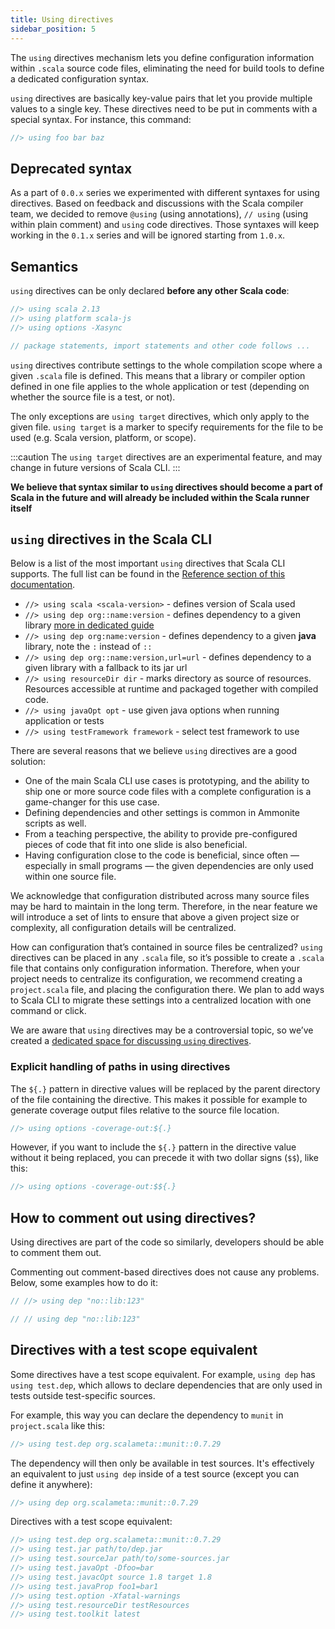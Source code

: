```yaml
---
title: Using directives
sidebar_position: 5
---
```


The `using` directives mechanism lets you define configuration information within `.scala` source code files,
eliminating the need for build tools to define a dedicated configuration syntax.

`using` directives are basically key-value pairs that let you provide multiple values to a single key. These directives
need to be put in comments with a special syntax. For instance, this command:

```scala
//> using foo bar baz
```

## Deprecated syntax

As a part of `0.0.x` series we experimented with different syntaxes for using directives. Based on feedback and
discussions with the Scala compiler team, we decided to remove `@using` (using annotations), `// using` (using within
plain comment) and `using` code directives. Those syntaxes will keep working in the `0.1.x` series and will be ignored starting from `1.0.x`.

## Semantics

`using` directives can be only declared **before any other Scala code**:

```scala
//> using scala 2.13
//> using platform scala-js
//> using options -Xasync

// package statements, import statements and other code follows ...
```

`using` directives contribute settings to the whole compilation scope where a given `.scala` file is defined.
This means that a library or compiler option defined in one file applies to the whole application or test (depending on
whether the source file is a test, or not).

The only exceptions are `using target` directives, which only apply to the given file.
`using target` is a marker to specify requirements for the file to be used (e.g. Scala version, platform, or scope).

:::caution
The `using target` directives are an experimental feature, and may change in future versions of Scala CLI.
:::

**We believe that syntax similar to `using` directives should become a part of Scala in the future and will already be included within the Scala runner itself**

## `using` directives in the Scala CLI

Below is a list of the most important `using` directives that Scala CLI supports. The full list can be found in
the [Reference section of this documentation](../../reference/directives.md).

- `//> using scala <scala-version>` - defines version of Scala used
- `//> using dep org::name:version` - defines dependency to a given
  library [more in dedicated guide](../../guides/introduction/dependencies.md)
- `//> using dep org:name:version`  - defines dependency to a given **java** library, note the `:` instead of `::`
- `//> using dep org::name:version,url=url` - defines dependency to a given library with a fallback to its jar url
- `//> using resourceDir dir` - marks directory as source of resources. Resources accessible at runtime and packaged
  together with compiled code.
- `//> using javaOpt opt` - use given java options when running application or tests
- `//> using testFramework framework` - select test framework to use

There are several reasons that we believe `using` directives are a good solution:

- One of the main Scala CLI use cases is prototyping, and the ability to ship one or more source code files with a
  complete configuration is a game-changer for this use case.
- Defining dependencies and other settings is common in Ammonite scripts as well.
- From a teaching perspective, the ability to provide pre-configured pieces of code that fit into one slide is also
  beneficial.
- Having configuration close to the code is beneficial, since often — especially in small programs — the given
  dependencies are only used within one source file.

We acknowledge that configuration distributed across many source files may be hard to maintain in the long term.
Therefore, in the near feature we will introduce a set of lints to ensure that above a given project size or complexity,
all configuration details will be centralized.

How can configuration that’s contained in source files be centralized?
`using` directives can be placed in any `.scala` file, so it’s possible to create a `.scala` file that contains only
configuration information.
Therefore, when your project needs to centralize its configuration, we recommend creating a `project.scala` file, and
placing the configuration there.
We plan to add ways to Scala CLI to migrate these settings into a centralized location with one command or click.

We are aware that `using` directives may be a controversial topic, so we’ve created
a [dedicated space for discussing `using` directives](https://github.com/VirtusLab/scala-cli/discussions/categories/using-directives-and-cmd-configuration-options).

### Explicit handling of paths in using directives

The `${.}` pattern in directive values will be replaced by the parent directory of the file containing the
directive. This makes it possible for example to generate coverage output files relative to the source file location.

```scala
//> using options -coverage-out:${.}
```

However, if you want to include the `${.}` pattern in the directive value without it being replaced, you can precede it
with two dollar signs (`$$`), like this:

```scala
//> using options -coverage-out:$${.}
```

## How to comment out using directives?

Using directives are part of the code so similarly, developers should be able to comment them out.

Commenting out comment-based directives does not cause any problems. Below, some examples how to do it:

```scala compile
// //> using dep "no::lib:123"
```

```scala compile
// // using dep "no::lib:123"
```

## Directives with a test scope equivalent

Some directives have a test scope equivalent. For example, `using dep` has `using test.dep`, which allows to declare
dependencies that are only used in tests outside test-specific sources.

For example, this way you can declare the dependency to `munit` in `project.scala` like this:

```scala title=project.scala
//> using test.dep org.scalameta::munit::0.7.29
```

The dependency will then only be available in test sources.
It's effectively an equivalent to just `using dep` inside of a test source (except you can define it anywhere):

```scala title=src/test/scala/Tests.scala
//> using dep org.scalameta::munit::0.7.29
```

Directives with a test scope equivalent:

```scala compile
//> using test.dep org.scalameta::munit::0.7.29
//> using test.jar path/to/dep.jar
//> using test.sourceJar path/to/some-sources.jar
//> using test.javaOpt -Dfoo=bar
//> using test.javacOpt source 1.8 target 1.8
//> using test.javaProp foo1=bar1
//> using test.option -Xfatal-warnings
//> using test.resourceDir testResources
//> using test.toolkit latest
```
